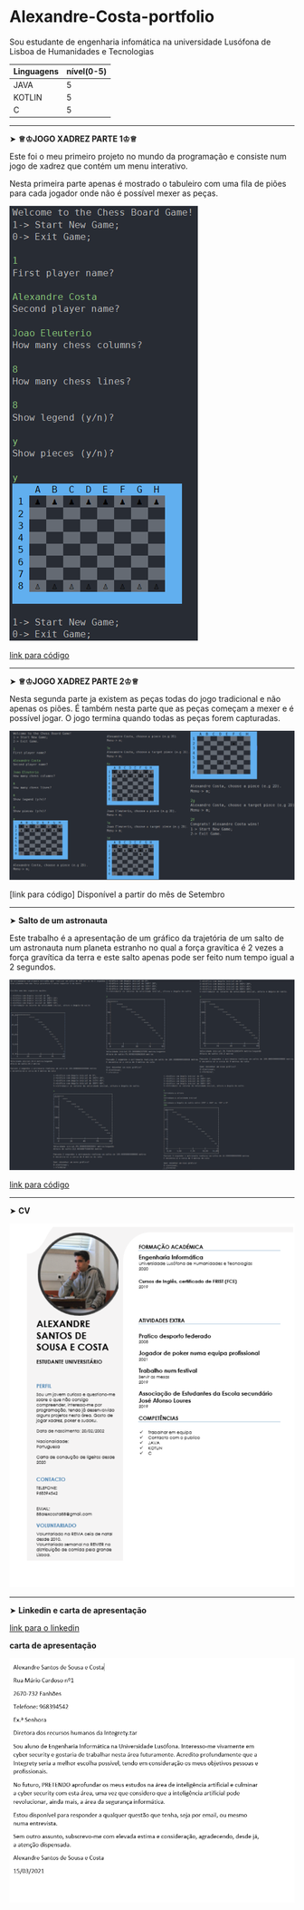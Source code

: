 # Alexandre-Costa-portfolio
Sou estudante de engenharia infomática na universidade Lusófona de Lisboa de Humanidades e Tecnologias

|Linguagens |nível(0-5)|
|-----------|-----|
|JAVA|5|
|KOTLIN|5|
|C|5|


_________________________________________________________________________________________________________________________________________________________________________________


➤ **♕♔JOGO XADREZ PARTE 1♔♕**

Este foi o meu primeiro projeto no mundo da programação e consiste num jogo de xadrez que contém um menu interativo.

Nesta primeira parte apenas é mostrado o tabuleiro com uma fila de piões para cada jogador onde não é possível mexer as peças.

![](/imagens/chessparte1.png)

[link para código](https://github.com/AlexandreSSCosta/Alexandre-Costa-portfolio/tree/main/projects/projeto%20final%20parte%201)

_________________________________________________________________________________________________________________________________________________________________________________


➤ **♕♔JOGO XADREZ PARTE 2♔♕**

Nesta segunda parte ja existem as peças todas do jogo tradicional e não apenas os piões. É também nesta parte que as peças começam a mexer e é possível jogar. O jogo termina quando todas as peças forem capturadas.

![](/imagens/chess.png)

[link para código] Disponível a partir do mês de Setembro 

_________________________________________________________________________________________________________________________________________________________________________________


➤ **Salto de um astronauta**

Este trabalho é a apresentação de um gráfico da trajetória de um salto de um astronauta num planeta estranho no qual a força gravítica é 2 vezes a força gravítica da terra e este salto apenas pode ser feito num tempo igual a 2 segundos. 

![](/imagens/fisica.png)


[link para código](https://github.com/AlexandreSSCosta/Alexandre-Costa-portfolio/tree/main/projects/astronauta)

_________________________________________________________________________________________________________________________________________________________________________________


➤ **CV**

![](/imagens/cv.png)
_________________________________________________________________________________________________________________________________________________________________________________


➤ **Linkedin e carta de apresentação**

[link para o linkedin](https://www.linkedin.com/in/alexandre-costa-b63347209/)

**carta de apresentação**

![](https://github.com/AlexandreSSCosta/Alexandre-Costa-portfolio/blob/main/imagens/cartadeapresentacao.png) 
